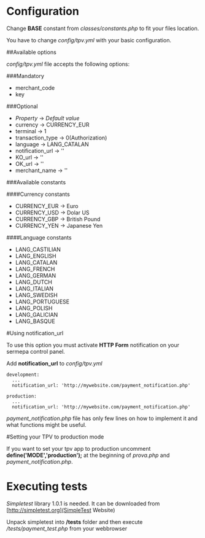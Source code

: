 # Configuration

Change **BASE** constant from *classes/constants.php* to fit your files location.

You have to change *config/tpv.yml* with your basic configuration. 

##Available options

*config/tpv.yml* file accepts the following options:

###Mandatory

* merchant_code 
* key 

###Optional

* *Property*  -> *Default value*
* currency          -> CURRENCY_EUR
* terminal          -> 1
* transaction_type  -> 0(Authorization) 
* language          -> LANG_CATALAN
* notification_url  -> ''
* KO_url            -> ''
* OK_url            -> ''
* merchant_name     -> ''

###Available constants

####Currency constants

* CURRENCY_EUR -> Euro 
* CURRENCY_USD -> Dolar US 
* CURRENCY_GBP -> British Pound 
* CURRENCY_YEN -> Japanese Yen 

####Language constants

* LANG_CASTILIAN 
* LANG_ENGLISH 
* LANG_CATALAN 
* LANG_FRENCH 
* LANG_GERMAN 
* LANG_DUTCH 
* LANG_ITALIAN 
* LANG_SWEDISH 
* LANG_PORTUGUESE 
* LANG_POLISH 
* LANG_GALICIAN 
* LANG_BASQUE 

#Using notification_url

To use this option you must activate **HTTP Form** notification on your sermepa control panel.

Add **notification_url** to *config/tpv.yml*

    development:
      ...
      notification_url: 'http://mywebsite.com/payment_notification.php'
    
    production:
      ...
      notification_url: 'http://mywebsite.com/payment_notification.php'

*payment_notification.php* file has only few lines on how to implement it and what functions might be useful.

#Setting your TPV to production mode

If you want to set your tpv app to production uncomment **define('MODE','production');** at the beginning of *prova.php* and *payment_notification.php*.
    <?
    //define('MODE','production');
    include('classes/payment.php');
    ...
    ?>

# Executing tests

*Simpletest* library 1.0.1 is needed. It can be downloaded from [http://simpletest.org](SimpleTest Website)

Unpack simpletest into **/tests** folder and then execute */tests/payment_test.php* from your webbrowser
